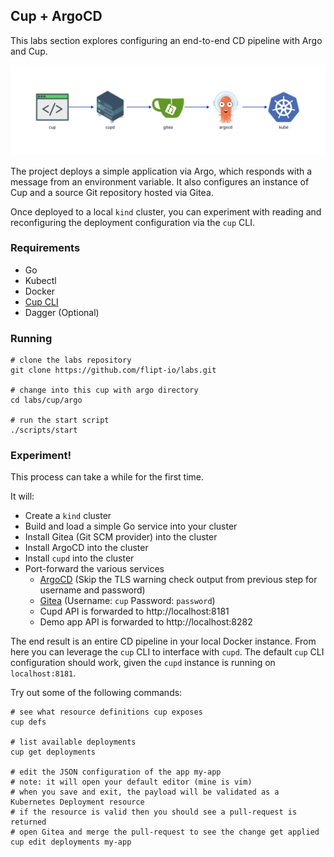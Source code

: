 Cup + ArgoCD
------------

This labs section explores configuring an end-to-end CD pipeline with Argo and Cup.

![Cup with ArgoCD Diagram](./diagram.svg)

The project deploys a simple application via Argo, which responds with a message from an environment variable.
It also configures an instance of Cup and a source Git repository hosted via Gitea.

Once deployed to a local `kind` cluster, you can experiment with reading and reconfiguring the deployment configuration via the `cup` CLI.

### Requirements

- Go
- Kubectl
- Docker
- [Cup CLI](https://github.com/flipt-io/cup#cli)
- Dagger (Optional)

### Running

```console
# clone the labs repository
git clone https://github.com/flipt-io/labs.git

# change into this cup with argo directory
cd labs/cup/argo

# run the start script
./scripts/start
```

### Experiment!

This process can take a while for the first time.

It will:

- Create a `kind` cluster
- Build and load a simple Go service into your cluster
- Install Gitea (Git SCM provider) into the cluster
- Install ArgoCD into the cluster
- Install `cupd` into the cluster
- Port-forward the various services
  - [ArgoCD](http://localhost:8080) (Skip the TLS warning check output from previous step for username and password)
  - [Gitea](http://localhost:3000) (Username: `cup` Password: `password`)
  - Cupd API is forwarded to http://localhost:8181
  - Demo app API is forwarded to http://localhost:8282

The end result is an entire CD pipeline in your local Docker instance.
From here you can leverage the `cup` CLI to interface with `cupd`.
The default `cup` CLI configuration should work, given the `cupd` instance is running on `localhost:8181`.

Try out some of the following commands:

```console
# see what resource definitions cup exposes
cup defs

# list available deployments
cup get deployments

# edit the JSON configuration of the app my-app
# note: it will open your default editor (mine is vim)
# when you save and exit, the payload will be validated as a Kubernetes Deployment resource
# if the resource is valid then you should see a pull-request is returned
# open Gitea and merge the pull-request to see the change get applied
cup edit deployments my-app

